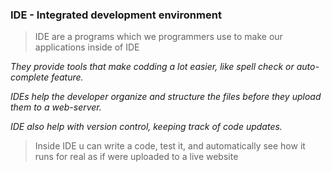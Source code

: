 ### IDE - Integrated development environment 

> IDE are a programs which we programmers use to make our applications inside of IDE

_They provide tools that make codding a lot easier, like spell check or auto-complete feature._

_IDEs help the developer organize and structure the files before they upload them to a web-server._

_IDE also help with version control, keeping track of code updates._

> Inside IDE u can write a code, test it, and automatically see how it runs for real as if were uploaded to a live website